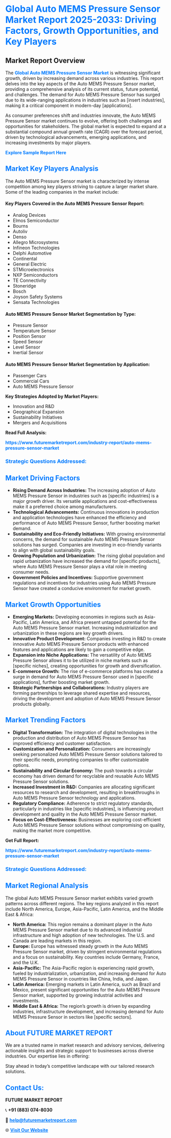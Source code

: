 <h1 style="color: #007BFF;">Global Auto MEMS Pressure Sensor Market Report 2025-2033: Driving Factors, Growth Opportunities, and Key Players</h1>

<section id="overview">
<h2>Market Report Overview</h2>
<p>The <a href="https://www.futuremarketreport.com/industry-report/auto-mems-pressure-sensor-market" style="color: #007BFF; text-decoration: none;"><strong>Global Auto MEMS Pressure Sensor Market</strong></a> is witnessing significant growth, driven by increasing demand across various industries. This report delves into the key aspects of the Auto MEMS Pressure Sensor market, providing a comprehensive analysis of its current status, future potential, and challenges. The demand for Auto MEMS Pressure Sensor has surged due to its wide-ranging applications in industries such as [insert industries], making it a critical component in modern-day [applications].</p>
<p>As consumer preferences shift and industries innovate, the Auto MEMS Pressure Sensor market continues to evolve, offering both challenges and opportunities for stakeholders. The global market is expected to expand at a substantial compound annual growth rate (CAGR) over the forecast period, driven by technological advancements, emerging applications, and increasing investments by major players.</p>
</section>

<section id="overview">
<p><a href="https://www.futuremarketreport.com/request-sample/reportId=126577" style="color: #007BFF; text-decoration: none;"><strong>Explore Sample Report Here</strong></a></p>
</section>

<section id="key-players">
<h2 style="color: #007BFF;">Market Key Players Analysis</h2>
<p>The Auto MEMS Pressure Sensor market is characterized by intense competition among key players striving to capture a larger market share. Some of the leading companies in the market include:</p>
<h4>Key Players Covered in the Auto MEMS Pressure Sensor Report:</h4>
<ul><li>Analog Devices</li><li>Elmos Semiconductor</li><li>Bourns</li><li>Autoliv</li><li>Denso</li><li>Allegro Microsystems</li><li>Infineon Technologies</li><li>Delphi Automotive</li><li>Continental</li><li>General Electric</li><li>STMicroelectronics</li><li>NXP Semiconductors</li><li>TE Connectivity</li><li>Stoneridge</li><li>Bosch</li><li>Joyson Safety Systems</li><li>Sensata Technologies</li></ul>
<h4>Auto MEMS Pressure Sensor Market Segmentation by Type:</h4>
<ul><li>Pressure Sensor</li><li>Temperature Sensor</li><li>Position Sensor</li><li>Speed Sensor</li><li>Level Sensor</li><li>Inertial Sensor</li></ul>

<h4>Auto MEMS Pressure Sensor Market Segmentation by Application:</h4>
<ul><li>Passenger Cars</li><li>Commercial Cars</li><li>Auto MEMS Pressure Sensor</li></ul>
<p><strong>Key Strategies Adopted by Market Players:</strong></p>
<ul>
<li>Innovation and R&D</li>
<li>Geographical Expansion</li>
<li>Sustainability Initiatives</li>
<li>Mergers and Acquisitions</li>
</ul>
</section>

<section>
<p><strong>Read Full Analysis: </strong></p><a href="https://www.futuremarketreport.com/industry-report/auto-mems-pressure-sensor-market" style="color: #007BFF; text-decoration: none;"><strong>https://www.futuremarketreport.com/industry-report/auto-mems-pressure-sensor-market</strong></a>
<h3 style="color: #007BFF;">Strategic Questions Addressed:</h3>
</section>

<section id="driving-factors">
<h2 style="color: #007BFF;">Market Driving Factors</h2>
<ul>
<li><strong>Rising Demand Across Industries:</strong> The increasing adoption of Auto MEMS Pressure Sensor in industries such as [specific industries] is a major growth driver. Its versatile applications and cost-effectiveness make it a preferred choice among manufacturers.</li>
<li><strong>Technological Advancements:</strong> Continuous innovations in production and application technologies have enhanced the efficiency and performance of Auto MEMS Pressure Sensor, further boosting market demand.</li>
<li><strong>Sustainability and Eco-Friendly Initiatives:</strong> With growing environmental concerns, the demand for sustainable Auto MEMS Pressure Sensor solutions has surged. Companies are investing in eco-friendly variants to align with global sustainability goals.</li>
<li><strong>Growing Population and Urbanization:</strong> The rising global population and rapid urbanization have increased the demand for [specific products], where Auto MEMS Pressure Sensor plays a vital role in meeting consumer needs.</li>
<li><strong>Government Policies and Incentives:</strong> Supportive government regulations and incentives for industries using Auto MEMS Pressure Sensor have created a conducive environment for market growth.</li>
</ul>
</section>

<section id="growth-opportunities">
<h2 style="color: #007BFF;">Market Growth Opportunities</h2>
<ul>
<li><strong>Emerging Markets:</strong> Developing economies in regions such as Asia-Pacific, Latin America, and Africa present untapped potential for the Auto MEMS Pressure Sensor market. Increasing industrialization and urbanization in these regions are key growth drivers.</li>
<li><strong>Innovative Product Development:</strong> Companies investing in R&D to create innovative Auto MEMS Pressure Sensor products with enhanced features and applications are likely to gain a competitive edge.</li>
<li><strong>Expansion into Niche Applications:</strong> The versatility of Auto MEMS Pressure Sensor allows it to be utilized in niche markets such as [specific niches], creating opportunities for growth and diversification.</li>
<li><strong>E-commerce Growth:</strong> The rise of e-commerce platforms has created a surge in demand for Auto MEMS Pressure Sensor used in [specific applications], further boosting market growth.</li>
<li><strong>Strategic Partnerships and Collaborations:</strong> Industry players are forming partnerships to leverage shared expertise and resources, driving the development and adoption of Auto MEMS Pressure Sensor products globally.</li>
</ul>
</section>

<section id="trending-factors">
<h2 style="color: #007BFF;">Market Trending Factors</h2>
<ul>
<li><strong>Digital Transformation:</strong> The integration of digital technologies in the production and distribution of Auto MEMS Pressure Sensor has improved efficiency and customer satisfaction.</li>
<li><strong>Customization and Personalization:</strong> Consumers are increasingly seeking personalized Auto MEMS Pressure Sensor solutions tailored to their specific needs, prompting companies to offer customizable options.</li>
<li><strong>Sustainability and Circular Economy:</strong> The push towards a circular economy has driven demand for recyclable and reusable Auto MEMS Pressure Sensor solutions.</li>
<li><strong>Increased Investment in R&D:</strong> Companies are allocating significant resources to research and development, resulting in breakthroughs in Auto MEMS Pressure Sensor technology and applications.</li>
<li><strong>Regulatory Compliance:</strong> Adherence to strict regulatory standards, particularly in industries like [specific industries], is influencing product development and quality in the Auto MEMS Pressure Sensor market.</li>
<li><strong>Focus on Cost-Effectiveness:</strong> Businesses are exploring cost-efficient Auto MEMS Pressure Sensor solutions without compromising on quality, making the market more competitive.</li>
</ul>
</section>

<section>
<p><strong>Get Full Report: </strong></p><a href="https://www.futuremarketreport.com/industry-report/auto-mems-pressure-sensor-market" style="color: #007BFF; text-decoration: none;"><strong>https://www.futuremarketreport.com/industry-report/auto-mems-pressure-sensor-market</strong></a>
<h3 style="color: #007BFF;">Strategic Questions Addressed:</h3>
</section>


<section id="regional-analysis">
<h2 style="color: #007BFF;">Market Regional Analysis</h2>
<p>The global Auto MEMS Pressure Sensor market exhibits varied growth patterns across different regions. The key regions analyzed in this report include North America, Europe, Asia-Pacific, Latin America, and the Middle East & Africa:</p>
<ul>
<li><strong>North America:</strong> This region remains a dominant player in the Auto MEMS Pressure Sensor market due to its advanced industrial infrastructure and high adoption of new technologies. The U.S. and Canada are leading markets in this region.</li>
<li><strong>Europe:</strong> Europe has witnessed steady growth in the Auto MEMS Pressure Sensor market, driven by stringent environmental regulations and a focus on sustainability. Key countries include Germany, France, and the U.K.</li>
<li><strong>Asia-Pacific:</strong> The Asia-Pacific region is experiencing rapid growth, fueled by industrialization, urbanization, and increasing demand for Auto MEMS Pressure Sensor in countries like China, India, and Japan.</li>
<li><strong>Latin America:</strong> Emerging markets in Latin America, such as Brazil and Mexico, present significant opportunities for the Auto MEMS Pressure Sensor market, supported by growing industrial activities and investments.</li>
<li><strong>Middle East & Africa:</strong> The region’s growth is driven by expanding industries, infrastructure development, and increasing demand for Auto MEMS Pressure Sensor in sectors like [specific sectors].</li>
</ul>
</section>

<footer>
<h2 style="color: #007BFF;">About FUTURE MARKET REPORT</h2>
<p>We are a trusted name in market research and advisory services, delivering actionable insights and strategic support to businesses across diverse industries. Our expertise lies in offering:</p>

<p>Stay ahead in today’s competitive landscape with our tailored research solutions.</p>

<h2 style="color: #007BFF;">Contact Us:</h2>
<p><strong>FUTURE MARKET REPORT</strong></p>
<p>📞 <strong>+91 (883) 074-8030</strong></p>
<p>📧 <strong><a href="mailto:help@futuremarketreport.com" style="color: #007BFF;">help@futuremarketreport.com</a></strong></p>
<p>🌐 <strong><a href="https://www.futuremarketreport.com/" style="color: #007BFF;">Visit Our Website</a></strong></p>
</footer>
